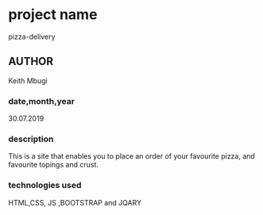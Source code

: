 # project name
pizza-delivery

## AUTHOR 
 Keith Mbugi 

 ### date,month,year
 30.07.2019

 ### description
 This is a site that enables you to place an order of your favourite pizza, and favourite topings and crust. 

 ### technologies used 
 HTML,CSS, JS  ,BOOTSTRAP and JQARY 
